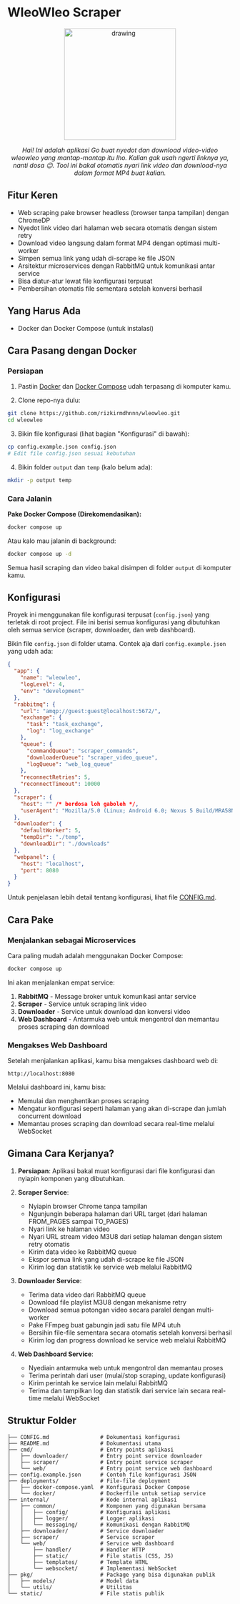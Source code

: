 # WleoWleo Scraper

<div align="center">
<img src="https://pbs.twimg.com/media/Fjv-7DQVIAAnqdn.jpg" alt="drawing" width="250"/>

_Hai! Ini adalah aplikasi Go buat nyedot dan download video-video wleowleo yang mantap-mantap itu lho. Kalian gak usah ngerti linknya ya, nanti dosa 😉. Tool ini bakal otomatis nyari link video dan download-nya dalam format MP4 buat kalian._

</div>

## Fitur Keren

- Web scraping pake browser headless (browser tanpa tampilan) dengan ChromeDP
- Nyedot link video dari halaman web secara otomatis dengan sistem retry
- Download video langsung dalam format MP4 dengan optimasi multi-worker
- Simpen semua link yang udah di-scrape ke file JSON
- Arsitektur microservices dengan RabbitMQ untuk komunikasi antar service
- Bisa diatur-atur lewat file konfigurasi terpusat
- Pembersihan otomatis file sementara setelah konversi berhasil

## Yang Harus Ada

- Docker dan Docker Compose (untuk instalasi)

## Cara Pasang dengan Docker

### Persiapan

1. Pastiin [Docker](https://www.docker.com/products/docker-desktop/) dan [Docker Compose](https://docs.docker.com/compose/install/) udah terpasang di komputer kamu.

2. Clone repo-nya dulu:

```bash
git clone https://github.com/rizkirmdhnnn/wleowleo.git
cd wleowleo
```

3. Bikin file konfigurasi (lihat bagian "Konfigurasi" di bawah):

```bash
cp config.example.json config.json
# Edit file config.json sesuai kebutuhan
```

4. Bikin folder `output` dan `temp` (kalo belum ada):

```bash
mkdir -p output temp
```

### Cara Jalanin

**Pake Docker Compose (Direkomendasikan):**

```bash
docker compose up
```

Atau kalo mau jalanin di background:

```bash
docker compose up -d
```

Semua hasil scraping dan video bakal disimpen di folder `output` di komputer kamu.

## Konfigurasi

Proyek ini menggunakan file konfigurasi terpusat (`config.json`) yang terletak di root project. File ini berisi semua konfigurasi yang dibutuhkan oleh semua service (scraper, downloader, dan web dashboard).

Bikin file `config.json` di folder utama. Contek aja dari `config.example.json` yang udah ada:

```json
{
  "app": {
    "name": "wleowleo",
    "logLevel": 4,
    "env": "development"
  },
  "rabbitmq": {
    "url": "amqp://guest:guest@localhost:5672/",
    "exchange": {
      "task": "task_exchange",
      "log": "log_exchange"
    },
    "queue": {
      "commandQueue": "scraper_commands",
      "downloaderQueue": "scraper_video_queue",
      "logQueue": "web_log_queue"
    },
    "reconnectRetries": 5,
    "reconnectTimeout": 10000
  },
  "scraper": {
    "host": "" /* berdosa loh gaboleh */,
    "userAgent": "Mozilla/5.0 (Linux; Android 6.0; Nexus 5 Build/MRA58N) AppleWebKit/537.36 (KHTML, like Gecko) Chrome/134.0.0.0 Mobile Safari/537.36"
  },
  "downloader": {
    "defaultWorker": 5,
    "tempDir": "./temp",
    "downloadDir": "./downloads"
  },
  "webpanel": {
    "host": "localhost",
    "port": 8080
  }
}
```

Untuk penjelasan lebih detail tentang konfigurasi, lihat file [CONFIG.md](CONFIG.md).

## Cara Pake

### Menjalankan sebagai Microservices

Cara paling mudah adalah menggunakan Docker Compose:

```bash
docker compose up
```

Ini akan menjalankan empat service:

1. **RabbitMQ** - Message broker untuk komunikasi antar service
2. **Scraper** - Service untuk scraping link video
3. **Downloader** - Service untuk download dan konversi video
4. **Web Dashboard** - Antarmuka web untuk mengontrol dan memantau proses scraping dan download

### Mengakses Web Dashboard

Setelah menjalankan aplikasi, kamu bisa mengakses dashboard web di:

```
http://localhost:8080
```

Melalui dashboard ini, kamu bisa:

- Memulai dan menghentikan proses scraping
- Mengatur konfigurasi seperti halaman yang akan di-scrape dan jumlah concurrent download
- Memantau proses scraping dan download secara real-time melalui WebSocket

## Gimana Cara Kerjanya?

1. **Persiapan**: Aplikasi bakal muat konfigurasi dari file konfigurasi dan nyiapin komponen yang dibutuhkan.

2. **Scraper Service**:

   - Nyiapin browser Chrome tanpa tampilan
   - Ngunjungin beberapa halaman dari URL target (dari halaman FROM_PAGES sampai TO_PAGES)
   - Nyari link ke halaman video
   - Nyari URL stream video M3U8 dari setiap halaman dengan sistem retry otomatis
   - Kirim data video ke RabbitMQ queue
   - Ekspor semua link yang udah di-scrape ke file JSON
   - Kirim log dan statistik ke service web melalui RabbitMQ

3. **Downloader Service**:

   - Terima data video dari RabbitMQ queue
   - Download file playlist M3U8 dengan mekanisme retry
   - Download semua potongan video secara paralel dengan multi-worker
   - Pake FFmpeg buat gabungin jadi satu file MP4 utuh
   - Bersihin file-file sementara secara otomatis setelah konversi berhasil
   - Kirim log dan progress download ke service web melalui RabbitMQ

4. **Web Dashboard Service**:
   - Nyediain antarmuka web untuk mengontrol dan memantau proses
   - Terima perintah dari user (mulai/stop scraping, update konfigurasi)
   - Kirim perintah ke service lain melalui RabbitMQ
   - Terima dan tampilkan log dan statistik dari service lain secara real-time melalui WebSocket

## Struktur Folder

```
├── CONFIG.md                # Dokumentasi konfigurasi
├── README.md                # Dokumentasi utama
├── cmd/                     # Entry points aplikasi
│   ├── downloader/          # Entry point service downloader
│   ├── scraper/             # Entry point service scraper
│   └── web/                 # Entry point service web dashboard
├── config.example.json      # Contoh file konfigurasi JSON
├── deployments/             # File-file deployment
│   ├── docker-compose.yaml  # Konfigurasi Docker Compose
│   └── docker/              # Dockerfile untuk setiap service
├── internal/                # Kode internal aplikasi
│   ├── common/              # Komponen yang digunakan bersama
│   │   ├── config/          # Konfigurasi aplikasi
│   │   ├── logger/          # Logger aplikasi
│   │   └── messaging/       # Komunikasi dengan RabbitMQ
│   ├── downloader/          # Service downloader
│   ├── scraper/             # Service scraper
│   └── web/                 # Service web dashboard
│       ├── handler/         # Handler HTTP
│       ├── static/          # File statis (CSS, JS)
│       ├── templates/       # Template HTML
│       └── websocket/       # Implementasi WebSocket
├── pkg/                     # Package yang bisa digunakan publik
│   ├── models/              # Model data
│   └── utils/               # Utilitas
└── static/                  # File statis publik
```
